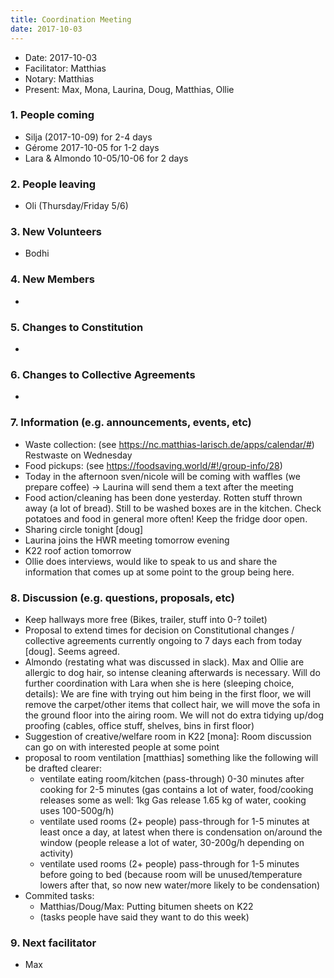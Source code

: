 ```yaml
---
title: Coordination Meeting
date: 2017-10-03
---
```


- Date: 2017-10-03
- Facilitator: Matthias
- Notary: Matthias
- Present: Max, Mona, Laurina, Doug, Matthias, Ollie

### 1. People coming
- Silja (2017-10-09) for 2-4 days
- Gérome 2017-10-05 for 1-2 days
- Lara & Almondo 10-05/10-06 for 2 days

### 2. People leaving
- Oli (Thursday/Friday 5/6)

### 3. New Volunteers
- Bodhi

### 4. New Members
-

### 5. Changes to Constitution
-

### 6. Changes to Collective Agreements
-

### 7. Information (e.g. announcements, events, etc)
- Waste collection: (see https://nc.matthias-larisch.de/apps/calendar/#) Restwaste on Wednesday
- Food pickups: (see https://foodsaving.world/#!/group-info/28)
- Today in the afternoon sven/nicole will be coming with waffles (we prepare coffee) -> Laurina will send them a text after the meeting
- Food action/cleaning has been done yesterday. Rotten stuff thrown away (a lot of bread). Still to be washed boxes are in the kitchen. Check potatoes and food in general more often! Keep the fridge door open.
- Sharing circle tonight [doug]
- Laurina joins the HWR meeting tomorrow evening
- K22 roof action tomorrow
- Ollie does interviews, would like to speak to us and share the information that comes up at some point to the group being here.


### 8. Discussion (e.g. questions, proposals, etc)
- Keep hallways more free (Bikes, trailer, stuff into 0-? toilet)
- Proposal to extend times for decision on Constitutional changes / collective agreements currently ongoing to 7 days each from today [doug]. Seems agreed.
- Almondo (restating what was discussed in slack). Max and Ollie are allergic to dog hair, so intense cleaning afterwards is necessary. Will do further coordination with Lara when she is here (sleeping choice, details): We are fine with trying out him being in the first floor, we will remove the carpet/other items that collect hair, we will move the sofa in the ground floor into the airing room. We will not do extra tidying up/dog proofing (cables, office stuff, shelves, bins in first floor)
- Suggestion of creative/welfare room in K22 [mona]: Room discussion can go on with interested people at some point
- proposal to room ventilation [matthias] something like the following will be drafted clearer:
  - ventilate eating room/kitchen (pass-through) 0-30 minutes after cooking for 2-5 minutes (gas contains a lot of water, food/cooking releases some as well: 1kg Gas release 1.65 kg of water, cooking uses 100-500g/h)
  - ventilate used rooms (2+ people) pass-through for 1-5 minutes at least once a day, at latest when there is condensation on/around the window (people release a lot of water, 30-200g/h depending on activity)
  - ventilate used rooms (2+ people) pass-through for 1-5 minutes before going to bed (because room will be unused/temperature lowers after that, so now new water/more likely to be condensation)
- Commited tasks:
  - Matthias/Doug/Max: Putting bitumen sheets on K22
  - (tasks people have said they want to do this week)

### 9. Next facilitator
- Max
